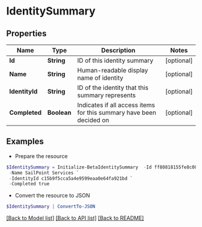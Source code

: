 # IdentitySummary
## Properties

Name | Type | Description | Notes
------------ | ------------- | ------------- | -------------
**Id** | **String** | ID of this identity summary | [optional] 
**Name** | **String** | Human-readable display name of identity | [optional] 
**IdentityId** | **String** | ID of the identity that this summary represents | [optional] 
**Completed** | **Boolean** | Indicates if all access items for this summary have been decided on | [optional] 

## Examples

- Prepare the resource
```powershell
$IdentitySummary = Initialize-BetaIdentitySummary  -Id ff80818155fe8c080155fe8d925b0316 `
 -Name SailPoint Services `
 -IdentityId c15b9f5cca5a4e9599eaa0e64fa921bd `
 -Completed true
```

- Convert the resource to JSON
```powershell
$IdentitySummary | ConvertTo-JSON
```

[[Back to Model list]](../README.md#documentation-for-models) [[Back to API list]](../README.md#documentation-for-api-endpoints) [[Back to README]](../README.md)

